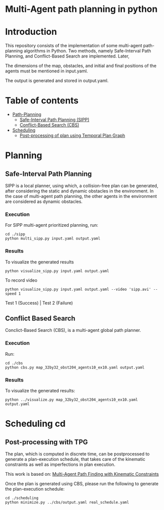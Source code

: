 # Multi-Agent path planning in python

# Introduction
This repository consists of the implementation of some multi-agent path-planning algorithms in Python. Two methods, namely Safe-Interval Path Planning, and Conflict-Based Search are implemented. Later, 
 
The dimensions of the map, obstacles, and initial and final positions of the agents must be mentioned in input.yaml. 

The output is generated and stored in output.yaml.
# Table of contents
 - [Path-Planning](#planning) 
    - [Safe-Interval Path Planning (SIPP)](#safe-interval-path-planning) 
    - [Conflict-Based Search (CBS)](#conflict-based-search) 
 - [Scheduling](#scheduling)
    - [Post-processing of plan using Temporal Plan Graph](#post-processing-with-tpg)

# Planning
## Safe-Interval Path Planning
SIPP is a local planner, using which, a collision-free plan can be generated, after considering the static and dynamic obstacles in the environment. In the case of multi-agent path planning, the other agents in the environment are considered as dynamic obstacles. 

### Execution

For SIPP multi-agent prioritized planning, run:
```
cd ./sipp
python multi_sipp.py input.yaml output.yaml
```

### Results
To visualize the generated results

```
python visualize_sipp.py input.yaml output.yaml 
```
To record video

```
python visualize_sipp.py input.yaml output.yaml --video 'sipp.avi' --speed 1
```

Test 1 (Success)                        | Test 2 (Failure)


## Conflict Based Search
Conclict-Based Search (CBS), is a multi-agent global path planner. 

### Execution 
Run:
```
cd ./cbs
python cbs.py map_32by32_obst204_agents10_ex10.yaml output.yaml
```

### Results
To visualize the generated results:
```
python ../visualize.py map_32by32_obst204_agents10_ex10.yaml output.yaml
```

# Scheduling cd
## Post-processing with TPG

The plan, which is computed in discrete time, can be postprocessed to generate a plan-execution schedule, that takes care of the kinematic constraints as well as imperfections in plan execution. 

This work is based on: [Multi-Agent Path Finding with Kinematic Constraints](https://www.aaai.org/ocs/index.php/ICAPS/ICAPS16/paper/view/13183/12711)

Once the plan is generated using CBS, please run the following to generate the plan-execution schedule:

```
cd ./scheduling
python minimize.py ../cbs/output.yaml real_schedule.yaml
```




